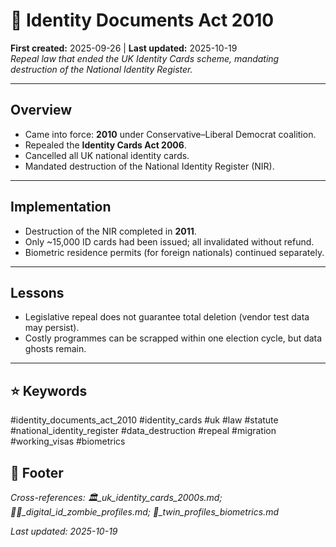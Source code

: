 # 📜 Identity Documents Act 2010  
**First created:** 2025-09-26 | **Last updated:** 2025-10-19  
*Repeal law that ended the UK Identity Cards scheme, mandating destruction of the National Identity Register.*  

---

## Overview  
- Came into force: **2010** under Conservative–Liberal Democrat coalition.  
- Repealed the **Identity Cards Act 2006**.  
- Cancelled all UK national identity cards.  
- Mandated destruction of the National Identity Register (NIR).  

---

## Implementation  
- Destruction of the NIR completed in **2011**.  
- Only ~15,000 ID cards had been issued; all invalidated without refund.  
- Biometric residence permits (for foreign nationals) continued separately.  

---

## Lessons  
- Legislative repeal does not guarantee total deletion (vendor test data may persist).  
- Costly programmes can be scrapped within one election cycle, but data ghosts remain.  

---

## ⭐ Keywords  
#identity_documents_act_2010 #identity_cards #uk #law #statute #national_identity_register #data_destruction #repeal #migration #working_visas #biometrics  

## 🏮 Footer  
*Cross-references: 🏛️_uk_identity_cards_2000s.md; 🧟‍♀️_digital_id_zombie_profiles.md; 👥_twin_profiles_biometrics.md*  

_Last updated: 2025-10-19_  
